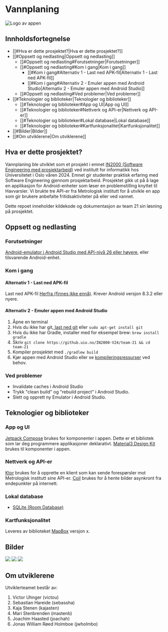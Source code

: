 
# Vannplaning

![Logo av appen](https://github.uio.no/IN2000-V24/team-21/blob/main/Images/Vannplaning-logo.png?raw=true)
## Innholdsfortegnelse
- [[#Hva er dette prosjektet?|Hva er dette prosjektet?]]
- [[#Oppsett og nedlasting|Oppsett og nedlasting]]
	- [[#Oppsett og nedlasting#Forutsetninger|Forutsetninger]]
	- [[#Oppsett og nedlasting#Kom i gang|Kom i gang]]
		- [[#Kom i gang#Alternativ 1 - Last ned APK-fil|Alternativ 1 - Last ned APK-fil]]
		- [[#Kom i gang#Alternativ 2 - Emuler appen med Android Studio|Alternativ 2 - Emuler appen med Android Studio]]
	- [[#Oppsett og nedlasting#Ved problemer|Ved problemer]]
- [[#Teknologier og biblioteker|Teknologier og biblioteker]]
	- [[#Teknologier og biblioteker#App og UI|App og UI]]
	- [[#Teknologier og biblioteker#Nettverk og API-er|Nettverk og API-er]]
	- [[#Teknologier og biblioteker#Lokal database|Lokal database]]
	- [[#Teknologier og biblioteker#Kartfunksjonalitet|Kartfunksjonalitet]]
- [[#Bilder|Bilder]]
- [[#Om utviklerene|Om utviklerene]]
## Hva er dette prosjektet?

Vannplaning ble utviklet som et prosjekt i emnet [IN2000 (Software Engineering med prosjektarbeid)](https://www.uio.no/studier/emner/matnat/ifi/IN2000/v24/) ved institutt for informatikk hos Universitetet i Oslo våren 2024. Emnet gir studenter praktisk erfaring med Software Engineering gjennom prosjektarbeid. Prosjektet gikk ut på å lage en applikasjon for Android-enheter som løser en problemstilling knyttet til Havvarsler. Vi brukte tre API-er fra Metrologisk institutt for å utvikle en app som gir brukere anbefalte fritidsaktiviteter på eller ved vannet. 

Dette repoet inneholder kildekode og dokumentasjon av team 21 sin løsning på prosjektet.

## Oppsett og nedlasting

### Forutsetninger
[Android-emulator i Android Studio med API-nivå 26 eller høyere](https://www.google.com/search?q=android+studio&oq=android+studio&gs_lcrp=EgZjaHJvbWUyBggAEEUYOdIBCDIzMzhqMGo3qAIAsAIA&sourceid=chrome&ie=UTF-8), eller tilsvarende Android-enhet.
### Kom i gang
#### Alternativ 1 - Last ned APK-fil

Last ned APK-fil [Herfra (finnes ikke ennå)](). Krever Android versjon 8.3.2 eller nyere.
#### Alternativ 2 - Emuler appen med Android Studio

1. Åpne en terminal
2. Hvis du ikke har git,[ last ned git](https://git-scm.com/downloads) eller `sudo apt-get install git`
3. Hvis du ikke har Gradle, installer med for eksempel brew: `brew install gradle`
4. Skriv `git clone https://github.uio.no/IN2000-V24/team-21 && cd team-21`
5. Kompiler prosjektet med ``./gradlew build``
6. Kjør appen med Android Studio eller se [kompileringsressurser](https://developer.android.com/build/building-cmdline) ved behov.
### Ved problemer
- Invalidate caches i Android Studio
- Trykk "clean build" og "rebuild project" i Android Studio.
- Slett og opprett ny Emulator i Android Studio.
## Teknologier og biblioteker
### App og UI
[Jetpack Compose](https://developer.android.com/develop/ui/compose) brukes for komponenter i appen. Dette er et bibliotek som lar deg programmere applikasjoner deklarativt.
[Material3 Design Kit](https://m3-material-io.translate.goog/?_x_tr_sl=en&_x_tr_tl=no&_x_tr_hl=no&_x_tr_pto=sc&_x_tr_hist=true) brukes til komponenter i appen.
### Nettverk og API-er
[Ktor](https://ktor.io/docs/welcome.html) brukes for å opprette en klient som kan sende forespørsler mot Metrologisk institutt sine API-er.
[Coil](https://coil-kt.github.io/coil/compose/) brukes for å hente bilder asynkront fra endepunkter på internett.
### Lokal database
- [SQLite (Room Database)](https://developer.android.com/training/data-storage/room)
### Kartfunksjonalitet
Leveres av biblioteket [MapBox](https://developer.android.com/training/data-storage/room) versjon x. 

## Bilder
![](https://raw.github.uio.no/IN2000-V24/team-21/d19b2798003b397f2e2a81114b98f0eba3a10458/Images/Screenshot%202024-05-11%20at%2012.36.23.png?token=AAACJCYUS5SS2O5E7AWWYE3GH5G6G)
![](https://raw.github.uio.no/IN2000-V24/team-21/d19b2798003b397f2e2a81114b98f0eba3a10458/Images/Screenshot%202024-05-11%20at%2012.37.44.png?token=AAACJC5TAJQHQ7YCPCMKVM3GH5G6G)
![](https://raw.github.uio.no/IN2000-V24/team-21/d19b2798003b397f2e2a81114b98f0eba3a10458/Images/Screenshot%202024-05-11%20at%2012.38.11.png?token=AAACJC6YHQMPVE6CQ6W2WADGH5G6G)

## Om utviklerene

Utviklerteamet består av:
1. Victor Uhnger (victou)
2. Sebastian Hareide (sebassha) 
3. Kaja Stenen (kajasten)
4. Mari Stenbrenden (mastenb)
5. Joachim Haasted (joachah)
6. Jonas William Røed Holmboe (jwholmbo)
